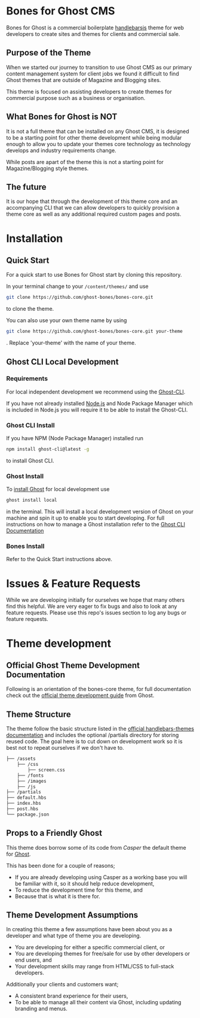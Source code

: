 # Bones for Ghost CMS
Bones for Ghost is a commercial boilerplate [handlebarsjs](https://handlebarsjs.com/) theme for web developers to create sites and themes for clients and commercial sale.

## Purpose of the Theme
When we started our journey to transition to use Ghost CMS as our primary content management system for client jobs we found it difficult to find Ghost themes that are outside of Magazine and Blogging sites.

This theme is focused on assisting developers to create themes for commercial purpose such as a business or organisation.

## What Bones for Ghost is NOT
It is not a full theme that can be installed on any Ghost CMS, it is designed to be a starting point for other theme development while being modular enough to allow you to update your themes core technology as technology develops and industry requirements change.

While posts are apart of the theme this is not a starting point for Magazine/Blogging style themes.

## The future
It is our hope that through the development of this theme core and an accompanying CLI that we can allow developers to quickly provision a theme core as well as any additional required custom pages and posts.

# Installation
## Quick Start
For a quick start to use Bones for Ghost start by cloning this repository.

In your terminal change to your ```/content/themes/``` and use
```bash
git clone https://github.com/ghost-bones/bones-core.git
```
to clone the theme.

You can also use your own theme name by using
```bash
git clone https://github.com/ghost-bones/bones-core.git your-theme
```
. Replace 'your-theme' with the name of your theme.

## Ghost CLI Local Development
### Requirements
For local independent development we recommend using the [Ghost-CLI](https://docs.ghost.org/install/local/).

If you have not already installed [Node.js](https://nodejs.org/en/) and Node Package Manager which is included in Node.js you will require it to be able to install the Ghost-CLI.

### Ghost CLI Install
If you have NPM (Node Package Manager) installed run
```bash
npm install ghost-cli@latest -g
```
to install Ghost CLI.

### Ghost Install
To [install Ghost](https://docs.ghost.org/install/local/) for local development use
```bash
ghost install local
```
in the terminal. This will install a local development version of Ghost on your machine and spin it up to enable you to start developing.
For full instructions on how to manage a Ghost installation refer to the [Ghost CLI Documentation](https://docs.ghost.org/install/local/#starting--stopping)

### Bones Install
Refer to the Quick Start instructions above.

# Issues & Feature Requests
While we are developing initially for ourselves we hope that many others find this helpful. We are very eager to fix bugs and also to look at any feature requests. Please use this repo's issues section to log any bugs or feature requests.

# Theme development
## Official Ghost Theme Development Documentation
Following is an orientation of the bones-core theme, for full documentation check out the [official theme development guide](https://docs.ghost.org/api/handlebars-themes/) from Ghost.

## Theme Structure
The theme follow the basic structure listed in the [official handlebars-themes documentation](https://docs.ghost.org/api/handlebars-themes/structure/) and includes the  optional /partials directory for storing reused code. The goal here is to cut down on development work so it is best not to repeat ourselves if we don't have to.

```bash
├── /assets
    ├── /css
        ├── screen.css
    ├── /fonts
    ├── /images
    ├── /js
├── /partials
├── default.hbs
├── index.hbs
├── post.hbs
└── package.json

```

## Props to a Friendly Ghost
This theme does borrow some of its code from *Casper* the default theme for [Ghost](http://github.com/tryghost/ghost/).

This has been done for a couple of reasons;
* If you are already developing using Casper as a working base you will be familiar with it, so it should help reduce development,
* To reduce the development time for this theme, and
* Because that is what it is there for.

## Theme Development Assumptions
In creating this theme a few assumptions have been about you as a developer and what type of theme you are developing.

* You are developing for either a specific commercial client, or
* You are developing themes for free/sale for use by other developers or end users, and
* Your development skills may range from HTML/CSS to full-stack developers.

Additionally your clients and customers want;

* A consistent brand experience for their users,
* To be able to manage all their content via Ghost, including updating branding and menus.
